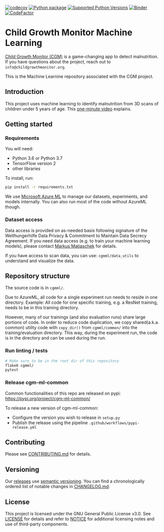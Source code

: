 [![codecov](https://codecov.io/gh/Welthungerhilfe/cgm-ml/branch/main/graph/badge.svg?token=LG8Q3NTVE1)](https://codecov.io/gh/Welthungerhilfe/cgm-ml)
[![Python package](https://github.com/Welthungerhilfe/cgm-ml/actions/workflows/continous-integration.yml/badge.svg?branch=main)](https://github.com/Welthungerhilfe/cgm-ml/actions/workflows/continous-integration.yml)
[![Supported Python Versions](https://img.shields.io/pypi/pyversions/cgm-ml-common.svg)](https://pypi.python.org/pypi/cgm-ml-common)
[![Binder](https://mybinder.org/badge_logo.svg)](https://mybinder.org/v2/gh/Welthungerhilfe/cgm-ml/HEAD)
[![CodeFactor](https://www.codefactor.io/repository/github/welthungerhilfe/cgm-ml/badge)](https://www.codefactor.io/repository/github/welthungerhilfe/cgm-ml)

# Child Growth Monitor Machine Learning

[Child Growth Monitor (CGM)](https://childgrowthmonitor.org) is a game-changing app to detect malnutrition.
If you have questions about the project, reach out to `info@childgrowthmonitor.org`.

This is the Machine Learnine repository associated with the CGM project.

## Introduction

This project uses machine learning to identify malnutrition from 3D scans of children under 5 years of age.
This [one-minute video](https://www.youtube.com/watch?v=f2doV43jdwg) explains.

## Getting started

### Requirements

You will need:
* Python 3.6 or Python 3.7
* TensorFlow version 2
* other libraries

To install, run:

```bash
pip install -r requirements.txt
```

We use [Microsoft Azure ML](https://azure.microsoft.com/en-us/services/machine-learning/) to manage our datasets, experiments, and models internally.
You can also run most of the code without AzureML though.

### Dataset access

Data access is provided on as-needed basis following signature of the Welthungerhilfe Data Privacy & Commitment to
Maintain Data Secrecy Agreement. If you need data access (e.g. to train your machine learning models),
please contact [Markus Matiaschek](mailto:info@childgrowthmonitor.org) for details.

If you have access to scan data, you can use: `cgmml/data_utils` to understand and visualize the data.

## Repository structure

The source code is in `cgmml/`.

Due to AzureML, all code for a single experiment run needs to reside in one directory.
Example: All code for one specific training, e.g. a ResNet training, needs to be in this training directory.

However, many of our trainings (and also evaluation runs) share large portions of code.
In order to reduce code duplication, we copy shared(a.k.a. common) utility code with `copy_dir()` from `cgmml/common/` into the training/evaluation directory.
This way, during the experiment run, the code is in the directory and can be used during the run.

### Run linting / tests

```bash
# Make sure to be in the root dir of this repository
flake8 cgmml/
pytest
```

### Release cgm-ml-common

Common functionalities of this repo are released on pypi: <https://pypi.org/project/cgm-ml-common/>

To release a new version of cgm-ml-common:
* Configure the version you wish to release in `setup.py`
* Publish the release using the pipeline `.github/workflows/pypi-release.yml`

## Contributing

Please see [CONTRIBUTING.md](CONTRIBUTING.md) for details.

## Versioning

Our [releases](https://github.com/Welthungerhilfe/cgm-ml/releases) use [semantic versioning](http://semver.org).
You can find a chronologically ordered list of notable changes in [CHANGELOG.md](CHANGELOG.md).

## License

This project is licensed under the GNU General Public License v3.0. See [LICENSE](LICENSE) for details and refer to [NOTICE](NOTICE) for additional licensing notes and use of third-party components.
